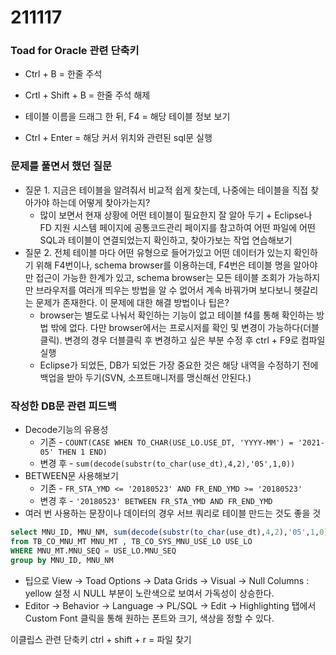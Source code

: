# 211117



### Toad for Oracle 관련 단축키

- Ctrl + B = 한줄 주석
- Crtl + Shift + B = 한줄 주석 해제

- 테이블 이름을 드래그 한 뒤, F4 = 해당 테이블 정보 보기
- Ctrl + Enter = 해당 커서 위치와 관련된 sql문 실행



### 문제를 풀면서 했던 질문

- 질문 1. 지금은 테이블을 알려줘서 비교적 쉽게 찾는데, 나중에는 테이블을 직접 찾아가야 하는데 어떻게 찾아가는지? 
  - 많이 보면서 현재 상황에 어떤 테이블이 필요한지 잘 알아 두기 + Eclipse나 FD 지원 시스템 페이지에 공통코드관리 페이지를 참고하여 어떤 파일에 어떤 SQL과 테이블이 연결되었는지 확인하고, 찾아가보는 작업 연습해보기
- 질문 2. 전체 테이블 마다 어떤 유형으로 들어가있고 어떤 데이터가 있는지 확인하기 위해 F4번이나, schema browser를 이용하는데, F4번은 테이블 명을 알아야만 접근이 가능한 한계가 있고, schema browser는 모든 테이블 조회가 가능하지만 브라우저를 여러개 띄우는 방법을 알 수 없어서 계속 바꿔가며 보다보니 헷갈리는 문제가 존재한다. 이 문제에 대한 해결 방법이나 팁은? 
  - browser는 별도로 나눠서 확인하는 기능이 없고 테이블 f4를 통해 확인하는 방법 밖에 없다. 다만 browser에서는 프로시저를 확인 및 변경이 가능하다(더블클릭). 변경의 경우 더블클릭 후 변경하고 싶은 부분 수정 후 ctrl + F9로 컴파일 실행
  - Eclipse가 되었든, DB가 되었든 가장 중요한 것은 해당 내역을 수정하기 전에 백업을 받아 두기(SVN, 소프트매니저를 맹신해선 안된다.)



### 작성한 DB문 관련 피드백

- Decode기능의 유용성
  - 기존 - `COUNT(CASE WHEN TO_CHAR(USE_LO.USE_DT, 'YYYY-MM') = '2021-05' THEN 1 END)`
  - 변경 후 - `sum(decode(substr(to_char(use_dt),4,2),'05',1,0))`
- BETWEEN문 사용해보기
  - 기존 - `FR_STA_YMD <= '20180523' AND FR_END_YMD >= '20180523'`
  - 변경 후 - `'20180523' BETWEEN FR_STA_YMD AND FR_END_YMD`
- 여러 번 사용하는 문장이나 데이터의 경우 서브 쿼리로 테이블 만드는 것도 좋을 것

```sql
select MNU_ID, MNU_NM, sum(decode(substr(to_char(use_dt),4,2),'05',1,0))
from TB_CO_MNU_MT MNU_MT , TB_CO_SYS_MNU_USE_LO USE_LO
WHERE MNU_MT.MNU_SEQ = USE_LO.MNU_SEQ 
group by MNU_ID, MNU_NM
```

- 팁으로 View -> Toad Options -> Data Grids -> Visual -> Null Columns : yellow 설정 시 NULL 부분이 노란색으로 보여서 가독성이 상승한다.
- Editor -> Behavior -> Language -> PL/SQL -> Edit -> Highlighting 탭에서 Custom Font 클릭을 통해 원하는 폰트와 크기, 색상을 정할 수 있다.





이클립스 관련 단축키
ctrl + shift + r = 파일 찾기

